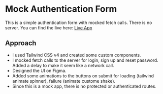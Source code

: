 # Mock Authentication Form

This is a simple authentication form with mocked fetch calls. There is no server. You can find the live here:
[Live App](https://sanliverpool13.github.io/authentication-demo/)

## Approach

- I used Tailwind CSS v4 and created some custom components.
- I mocked fetch calls to the server for login, sign up and reset password. Added a delay to make it seem like a network call.
- Designed the UI on Figma.
- Added some animations to the buttons on submit for loading (tailwind animate spinner), failure (animate custome shake).
- Since this is a mock app, there is no protected or authenticated routes.
